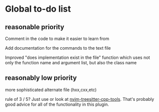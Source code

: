 # Global to-do list

## reasonable priority

Comment in the code to make it easier to learn from

Add documentation for the commands to the text file

Improved "does implementation exist in the file" function which uses not only the
function name and argument list, but also the class name

## reasonably low priority

more sophisticated alternate file (hxx,cxx,etc)

rule of 3 / 5? Just use or look at [nvim-treesitter-cpp-tools](https://github.com/Badhi/nvim-treesitter-cpp-tools). That's probably good advice for all of the functionality in this plugin.
